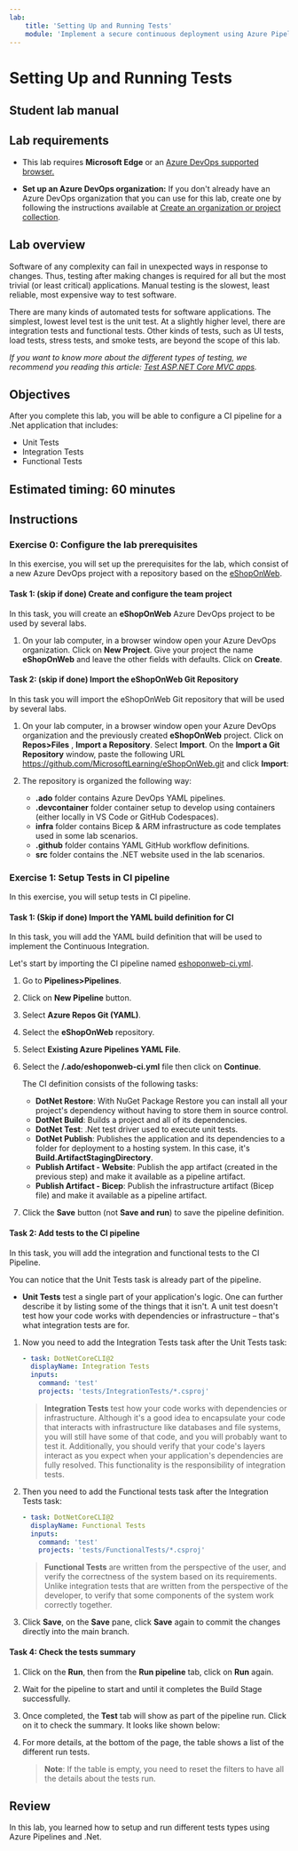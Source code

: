 ```yaml
---
lab:
    title: 'Setting Up and Running Tests'
    module: 'Implement a secure continuous deployment using Azure Pipelines'
---
```


# Setting Up and Running Tests

## Student lab manual

## Lab requirements

- This lab requires **Microsoft Edge** or an [Azure DevOps supported browser.](https://docs.microsoft.com/azure/devops/server/compatibility)

- **Set up an Azure DevOps organization:** If you don't already have an Azure DevOps organization that you can use for this lab, create one by following the instructions available at [Create an organization or project collection](https://learn.microsoft.com/dotnet/architecture/modern-web-apps-azure/test-asp-net-core-mvc-apps).

## Lab overview

Software of any complexity can fail in unexpected ways in response to changes. Thus, testing after making changes is required for all but the most trivial (or least critical) applications. Manual testing is the slowest, least reliable, most expensive way to test software.

There are many kinds of automated tests for software applications. The simplest, lowest level test is the unit test. At a slightly higher level, there are integration tests and functional tests. Other kinds of tests, such as UI tests, load tests, stress tests, and smoke tests, are beyond the scope of this lab.

*If you want to know more about the different types of testing, we recommend you reading this article: [Test ASP.NET Core MVC apps](https://learn.microsoft.com/dotnet/architecture/modern-web-apps-azure/test-asp-net-core-mvc-apps).*

## Objectives

After you complete this lab, you will be able to configure a CI pipeline for a .Net application that includes:

- Unit Tests
- Integration Tests
- Functional Tests

## Estimated timing: 60 minutes

## Instructions

### Exercise 0: Configure the lab prerequisites

In this exercise, you will set up the prerequisites for the lab, which consist of a new Azure DevOps project with a repository based on the [eShopOnWeb](https://github.com/MicrosoftLearning/eShopOnWeb).

#### Task 1:  (skip if done) Create and configure the team project

In this task, you will create an **eShopOnWeb** Azure DevOps project to be used by several labs.

1. On your lab computer, in a browser window open your Azure DevOps organization. Click on **New Project**. Give your project the name **eShopOnWeb** and leave the other fields with defaults. Click on **Create**.

#### Task 2:  (skip if done) Import the eShopOnWeb Git Repository

In this task you will import the eShopOnWeb Git repository that will be used by several labs.

1. On your lab computer, in a browser window open your Azure DevOps organization and the previously created **eShopOnWeb** project. Click on **Repos>Files** , **Import a Repository**. Select **Import**. On the **Import a Git Repository** window, paste the following URL <https://github.com/MicrosoftLearning/eShopOnWeb.git> and click **Import**:

1. The repository is organized the following way:
    - **.ado** folder contains Azure DevOps YAML pipelines.
    - **.devcontainer** folder container setup to develop using containers (either locally in VS Code or GitHub Codespaces).
    - **infra** folder contains Bicep & ARM infrastructure as code templates used in some lab scenarios.
    - **.github** folder contains YAML GitHub workflow definitions.
    - **src** folder contains the .NET website used in the lab scenarios.

### Exercise 1: Setup Tests in CI pipeline

In this exercise, you will setup tests in CI pipeline.

#### Task 1: (Skip if done) Import the YAML build definition for CI

In this task, you will add the YAML build definition that will be used to implement the Continuous Integration.

Let's start by importing the CI pipeline named [eshoponweb-ci.yml](https://github.com/MicrosoftLearning/eShopOnWeb/blob/main/.ado/eshoponweb-ci.yml).

1. Go to **Pipelines>Pipelines**.
1. Click on **New Pipeline** button.
1. Select **Azure Repos Git (YAML)**.
1. Select the **eShopOnWeb** repository.
1. Select **Existing Azure Pipelines YAML File**.
1. Select the **/.ado/eshoponweb-ci.yml** file then click on **Continue**.

    The CI definition consists of the following tasks:
    - **DotNet Restore**: With NuGet Package Restore you can install all your project's dependency without having to store them in source control.
    - **DotNet Build**: Builds a project and all of its dependencies.
    - **DotNet Test**: .Net test driver used to execute unit tests.
    - **DotNet Publish**: Publishes the application and its dependencies to a folder for deployment to a hosting system. In this case, it's **Build.ArtifactStagingDirectory**.
    - **Publish Artifact - Website**: Publish the app artifact (created in the previous step) and make it available as a pipeline artifact.
    - **Publish Artifact - Bicep**: Publish the infrastructure artifact (Bicep file) and make it available as a pipeline artifact.
1. Click the **Save** button (not **Save and run**) to save the pipeline definition.

#### Task 2: Add tests to the CI pipeline

In this task, you will add the integration and functional tests to the CI Pipeline.

You can notice that the Unit Tests task is already part of the pipeline.

- **Unit Tests** test a single part of your application's logic. One can further describe it by listing some of the things that it isn't. A unit test doesn't test how your code works with dependencies or infrastructure – that's what integration tests are for.

1. Now you need to add the Integration Tests task after the Unit Tests task:

    ```YAML
    - task: DotNetCoreCLI@2
      displayName: Integration Tests
      inputs:
        command: 'test'
        projects: 'tests/IntegrationTests/*.csproj'
    ```

    > **Integration Tests** test how your code works with dependencies or infrastructure. Although it's a good idea to encapsulate your code that interacts with infrastructure like databases and file systems, you will still have some of that code, and you will probably want to test it. Additionally, you should verify that your code's layers interact as you expect when your application's dependencies are fully resolved. This functionality is the responsibility of integration tests.

1. Then you need to add the Functional tests task after the Integration Tests task:

    ```YAML
    - task: DotNetCoreCLI@2
      displayName: Functional Tests
      inputs:
        command: 'test'
        projects: 'tests/FunctionalTests/*.csproj'
    ```

    > **Functional Tests** are written from the perspective of the user, and verify the correctness of the system based on its requirements. Unlike integration tests that are written from the perspective of the developer, to verify that some components of the system work correctly together.

1. Click **Save**, on the **Save** pane, click **Save** again to commit the changes directly into the main branch.

#### Task 4: Check the tests summary

1. Click on the **Run**, then from the **Run pipeline** tab, click on **Run** again.

1. Wait for the pipeline to start and until it completes the Build Stage successfully.

1. Once completed, the **Test** tab will show as part of the pipeline run. Click on it to check the summary. It looks like shown below:

    

1. For more details, at the bottom of the page, the table shows a list of the different run tests.

    >**Note**: If the table is empty, you need to reset the filters to have all the details about the tests run.

    

## Review

In this lab, you learned how to setup and run different tests types using Azure Pipelines and .Net.
